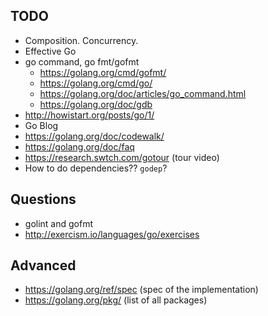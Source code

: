 ## TODO

* Composition. Concurrency.
* Effective Go
* go command, go fmt/gofmt
    * https://golang.org/cmd/gofmt/
    * https://golang.org/cmd/go/
    * https://golang.org/doc/articles/go_command.html
    * https://golang.org/doc/gdb
* http://howistart.org/posts/go/1/
* Go Blog
* https://golang.org/doc/codewalk/
* https://golang.org/doc/faq
* https://research.swtch.com/gotour (tour video)
* How to do dependencies?? `godep`?

## Questions

* golint and gofmt
* http://exercism.io/languages/go/exercises

## Advanced

* https://golang.org/ref/spec (spec of the implementation)
* https://golang.org/pkg/ (list of all packages)
